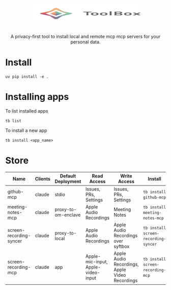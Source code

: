 <p align="center">
<img alt="Hugging Face Transformers Library" src="https://raw.githubusercontent.com/OpenMined/agentic-syftbox/refs/heads/main/packages/toolbox/assets/ToolBox.svg" width="352" height="59" style="max-width: 100%;">
  <br/>
  <br/>
</p>

<p align="center">A privacy-first tool to install local and remote mcp mcp servers for your personal data.</p>

# Install
```
uv pip install -e .
```

# Installing apps
To list installed apps
```
tb list
``` 
To install a new app
```
tb install <app_name>
```


# Store


| Name | Clients | Default Deployment | Read Access | Write Access | Install |
|------|--------|------------|-------------|--------------|-------|
| github-mcp | claude | stdio | Issues, PRs, Settings | Issues, PRs, Settings | `tb install github-mcp` |
| meeting-notes-mcp | claude | proxy-to-om-enclave | Apple Audio Recordings | Meeting Notes | `tb install meeting-notes-mcp` |
| screen-recording-syncer | claude | proxy-to-local | Apple Audio Recordings | Apple Audio Recordings over syftbox | `tb install screen-recording-syncer` |
| screen-recording-mcp | claude | app | Apple-mic-input, Apple-video-input | Apple Audio Recordings, Apple Video Recordings | `tb install screen-recording-mcp`|

